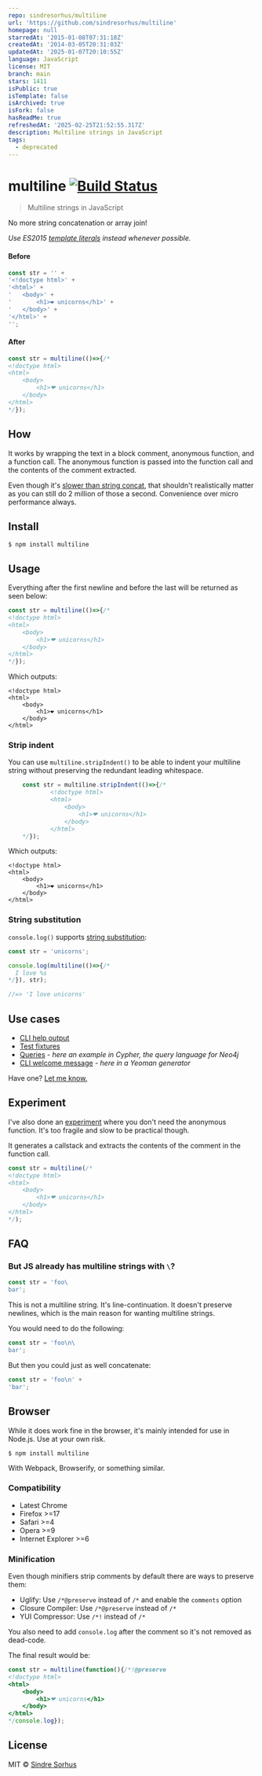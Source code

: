```yaml
---
repo: sindresorhus/multiline
url: 'https://github.com/sindresorhus/multiline'
homepage: null
starredAt: '2015-01-08T07:31:18Z'
createdAt: '2014-03-05T20:31:03Z'
updatedAt: '2025-01-07T20:10:55Z'
language: JavaScript
license: MIT
branch: main
stars: 1411
isPublic: true
isTemplate: false
isArchived: true
isFork: false
hasReadMe: true
refreshedAt: '2025-02-25T21:52:55.317Z'
description: Multiline strings in JavaScript
tags:
  - deprecated
---
```


# multiline [![Build Status](https://travis-ci.org/sindresorhus/multiline.svg?branch=master)](https://travis-ci.org/sindresorhus/multiline)

> Multiline strings in JavaScript

No more string concatenation or array join!

*Use ES2015 [template literals](https://developer.mozilla.org/en/docs/Web/JavaScript/Reference/template_strings) instead whenever possible.*

#### Before

```js
const str = '' +
'<!doctype html>' +
'<html>' +
'	<body>' +
'		<h1>❤ unicorns</h1>' +
'	</body>' +
'</html>' +
'';
```

#### After

```js
const str = multiline(()=>{/*
<!doctype html>
<html>
	<body>
		<h1>❤ unicorns</h1>
	</body>
</html>
*/});
```


## How

It works by wrapping the text in a block comment, anonymous function, and a function call. The anonymous function is passed into the function call and the contents of the comment extracted.

Even though it's [slower than string concat](http://jsperf.com/multiline), that shouldn't realistically matter as you can still do 2 million of those a second. Convenience over micro performance always.


## Install

```
$ npm install multiline
```


## Usage

Everything after the first newline and before the last will be returned as seen below:

```js
const str = multiline(()=>{/*
<!doctype html>
<html>
	<body>
		<h1>❤ unicorns</h1>
	</body>
</html>
*/});
```

Which outputs:

```
<!doctype html>
<html>
	<body>
		<h1>❤ unicorns</h1>
	</body>
</html>
```

### Strip indent

You can use `multiline.stripIndent()` to be able to indent your multiline string without preserving the redundant leading whitespace.

```js
	const str = multiline.stripIndent(()=>{/*
			<!doctype html>
			<html>
				<body>
					<h1>❤ unicorns</h1>
				</body>
			</html>
	*/});
```

Which outputs:

```
<!doctype html>
<html>
	<body>
		<h1>❤ unicorns</h1>
	</body>
</html>
```


### String substitution

`console.log()` supports [string substitution](http://nodejs.org/docs/latest/api/console.html#console_console_log_data):

```js
const str = 'unicorns';

console.log(multiline(()=>{/*
  I love %s
*/}), str);

//=> 'I love unicorns'
```


## Use cases

- [CLI help output](https://github.com/sindresorhus/pageres/blob/cb85922dec2b962c7b45484023c9ba43a9abf6bd/cli.js#L14-L33)
- [Test fixtures](https://twitter.com/TooTallNate/status/465392558000984064)
- [Queries](https://github.com/freethejazz/twitter-to-neo4j/blob/a41b6c2e8480d4b9943640a8aa4b6976f07083bf/cypher/queries.js#L15-L22) - *here an example in Cypher, the query language for Neo4j*
- [CLI welcome message](https://github.com/yeoman/generator-jquery/blob/4b532843663e4b5ce7d433d351e0a78dcf2b1e20/app/index.js#L28-L40) - *here in a Yeoman generator*

Have one? [Let me know.](https://github.com/sindresorhus/multiline/issues/new)


## Experiment

I've also done an [experiment](experiment.js) where you don't need the anonymous function. It's too fragile and slow to be practical though.

It generates a callstack and extracts the contents of the comment in the function call.

```js
const str = multiline(/*
<!doctype html>
<html>
	<body>
		<h1>❤ unicorns</h1>
	</body>
</html>
*/);
```


## FAQ

### But JS already has multiline strings with `\`?

```js
const str = 'foo\
bar';
```

This is not a multiline string. It's line-continuation. It doesn't preserve newlines, which is the main reason for wanting multiline strings.

You would need to do the following:

```js
const str = 'foo\n\
bar';
```

But then you could just as well concatenate:

```js
const str = 'foo\n' +
'bar';
```


## Browser

While it does work fine in the browser, it's mainly intended for use in Node.js. Use at your own risk.

```
$ npm install multiline
```

With Webpack, Browserify, or something similar.


### Compatibility

- Latest Chrome
- Firefox >=17
- Safari >=4
- Opera >=9
- Internet Explorer >=6

### Minification

Even though minifiers strip comments by default there are ways to preserve them:

- Uglify: Use `/*@preserve` instead of `/*` and enable the `comments` option
- Closure Compiler: Use `/*@preserve` instead of `/*`
- YUI Compressor: Use `/*!` instead of `/*`

You also need to add `console.log` after the comment so it's not removed as dead-code.

The final result would be:

```js
const str = multiline(function(){/*!@preserve
<!doctype html>
<html>
	<body>
		<h1>❤ unicorns</h1>
	</body>
</html>
*/console.log});
```


## License

MIT © [Sindre Sorhus](https://sindresorhus.com)
